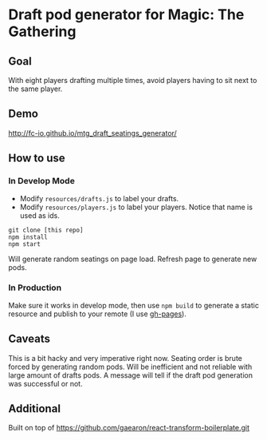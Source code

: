 # Draft pod generator for Magic: The Gathering

## Goal

With eight players drafting multiple times, avoid players having to sit next to the same player.

## Demo
http://fc-io.github.io/mtg_draft_seatings_generator/

## How to use

### In Develop Mode
* Modify `resources/drafts.js` to label your drafts.
* Modify `resources/players.js` to label your players. Notice that name is used as ids.

```
git clone [this repo]
npm install
npm start
```

Will generate random seatings on page load. Refresh page to generate new pods.

### In Production

Make sure it works in develop mode, then use `npm build` to generate a static resource and publish to your remote (I use [gh-pages](https://pages.github.com/)).

## Caveats

This is a bit hacky and very imperative right now. Seating order is brute forced by generating random pods. Will be inefficient and not reliable with large amount of drafts pods. A message will tell if the draft pod generation was successful or not.

## Additional

Built on top of https://github.com/gaearon/react-transform-boilerplate.git

